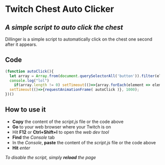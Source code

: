 # Twitch Chest Auto Clicker
## _A simple script to auto click the chest_

Dillinger is a simple script to automatically click on the chest one second after it appears.

## Code

```js
(function autoClick(){
  let array = Array.from(document.querySelectorAll('button')).filter(element => element.className.match(/\bScCoreButtonSuccess/));
  console.log("lol")
	if(array.length != 0) setTimeout(()=>{array.forEach(element => element.click());}, 1000);
  setTimeout(()=>{requestAnimationFrame( autoClick )}, 1000);
})()
```

## How to use it
- **Copy** the content of the _script.js_ file or the code above
- **Go** to your web browser where your Twitch is on
- Hit **F12** or **Ctrl+Shift+I** to open the _web dev tool_
- **Find** the _Console_ tab
- In the _Console_, **paste** the content of the _script.js_ file or the code above
- **Hit** _enter_

*To disable the script, simply **reload** the page*  
